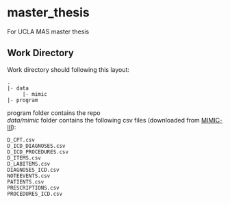 # master_thesis
For UCLA MAS master thesis

## Work Directory
Work directory should following this layout:  
```text
.
|- data
     |- mimic
|- program
```
program folder contains the repo  
_data/mimic_ folder contains the following csv files (downloaded from [MIMIC-III](https://physionet.org/content/mimiciii/1.4/)):
```text
D_CPT.csv
D_ICD_DIAGNOSES.csv
D_ICD_PROCEDURES.csv
D_ITEMS.csv
D_LABITEMS.csv
DIAGNOSES_ICD.csv
NOTEEVENTS.csv
PATIENTS.csv
PRESCRIPTIONS.csv
PROCEDURES_ICD.csv
```




